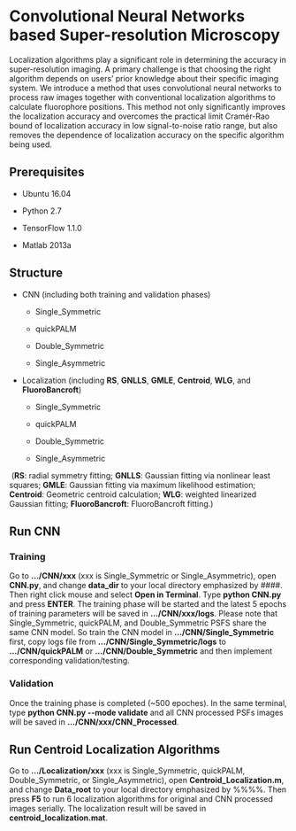 # Convolutional Neural Networks based Super-resolution Microscopy
Localization algorithms play a significant role in determining the accuracy in super-resolution imaging. A primary challenge is that choosing the right algorithm depends on users’ prior knowledge about their specific imaging system. We introduce a method that uses convolutional neural networks to process raw images together with conventional localization algorithms to calculate fluorophore positions. This method not only significantly improves the localization accuracy and overcomes the practical limit Cramér-Rao bound of localization accuracy in low signal-to-noise ratio range, but also removes the dependence of localization accuracy on the specific algorithm being used.

## Prerequisites
  - Ubuntu 16.04
	
  - Python 2.7
  
  - TensorFlow 1.1.0
  
  - Matlab 2013a

## Structure
  - CNN (including both training and validation phases)
  
	- Single_Symmetric
	
	- quickPALM
	
	- Double_Symmetric
	
	- Single_Asymmetric
	
  - Localization (including **RS**, **GNLLS**, **GMLE**, **Centroid**, **WLG**, and **FluoroBancroft**)
  
	- Single_Symmetric
	
	- quickPALM
	
	- Double_Symmetric
	
	- Single_Asymmetric
	
  (**RS**: radial symmetry fitting; **GNLLS**: Gaussian fitting via nonlinear least squares; **GMLE**: Gaussian fitting via maximum likelihood estimation; **Centroid**: Geometric centroid calculation; **WLG**: weighted linearized Gaussian fitting; **FluoroBancroft**: FluoroBancroft fitting.)

## Run CNN
### Training
Go to **.../CNN/xxx** (xxx is Single_Symmetric or Single_Asymmetric), open **CNN.py**, and change **data_dir** to your local directory emphasized by ####. Then right click mouse and select **Open in Terminal**. Type **python CNN.py** and press **ENTER**. The training phase will be started and the latest 5 epochs of training parameters will be saved in **.../CNN/xxx/logs**. Please note that Single_Symmetric, quickPALM, and Double_Symmetric PSFS share the same CNN model. So train the CNN model in **.../CNN/Single_Symmetric** first, copy logs file from **.../CNN/Single_Symmetric/logs** to **.../CNN/quickPALM** or **.../CNN/Double_Symmetric** and then implement corresponding validation/testing.
### Validation
Once the training phase is completed (~500 epoches). In the same terminal, type **python CNN.py --mode validate** and all CNN processed PSFs images will be saved in **.../CNN/xxx/CNN_Processed**. 

## Run Centroid Localization Algorithms
Go to **.../Localization/xxx** (xxx is Single_Symmetric, quickPALM, Double_Symmetric, or Single_Asymmetric), open **Centroid_Localization.m**, and change **Data_root** to your local directory emphasized by %%%%. Then press **F5** to run 6 localization algorithms for original and CNN processed images serially. The localization result will be saved in **centroid_localization.mat**. 

